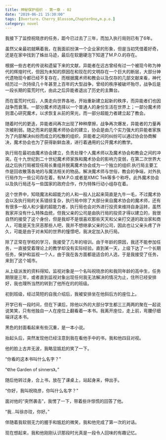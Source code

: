 ```yaml
---
title: 神秘保护组织 - 第一章 - 02
date: "2019-06-21 15:30:00"
tags: [Overture，Cherry_Blossom,ChapterOne,m.p.o.]
category: novel
---
```

我接下了监控祝晓彦的任务，距今已过去了三年，而加入执行局则已有了6年。

虽然父亲最初就瞒着我，在我面前扮演一个企业家的形象，但是当初凭借着好奇，还是在家中找到了蛛丝马迹，最后在软磨硬泡下知道了M.P.O.的存在。

<!-- more -->

根据一些古老的传说和遗留下来的文献，异能者在远古曾经有过一个被现今称为神代的辉煌时代，但因为未知的原因在和现在的文明存在一个巨大的断层，大部分神代遗物现今都已经不复存在，而根据魔术师和教会以及仅存的几部文献来看，神代经历过一次持续几十年甚至上百年的大型战争，曾经的秩序被破坏殆尽，战争后是一段长期的蛮荒时代，由此之后异能者退出了历史的主舞台。

而在蛮荒时代后，人类走向世界各地，开始重新建立起新的秩序，而异能者们也因战争而衰落。一部分魔术师选择以一个普通人的身份生活在世界上；一部分魔术师则潜心研究魔术，以求恢复从前的荣光，而一部分超能力者建立起了教会。

随着时代的更迭，异能者间再次出现了种种摩擦，战争再次爆发，异能者的力量再次被削弱。随之而来的是魔术师协会的建立，协会是由几个实力强大的异能者家族为了内部解决纠纷而成立的松散的组织，异能者之间的纠纷可以通过协会协商解决，魔术协会也为了获得新鲜血液，进行着通用的公开魔术的教学。

执行局在最初由魔术协会建立，负责处理个人魔术师以及魔术协会和教会之间的冲突。在十九世纪到二十世纪魔术师家族和魔术协会的影响力变弱，在第二次世界大战之后执行局被现任局长重组并脱离魔术协会成为一个独立的组织.执行局主要工作是回收散落各地的与魔法相关的物品，解决魔术师与世俗，教会的争端，对外执行局作为一些公司存在着，有M.P.O.或者是XMIC Tek等多个称呼。此外魔术协会以及执行局还与一些国家的政府合作，作为特殊行动小组存在着。

这个世界中，知晓魔法和超能力的人和一般人比起来简直是九牛一毛，不过魔术协会以及执行局的关系错综复杂，执行局中除了大部分来自魔术协会的魔术师，还有有很多一般人和少量的超能力者，执行局也会对外进行投资来维持自身运转，虽然我家并没有什么特殊血统，但我父亲的公司是由执行局的投资才得以建立的，我很自然的接受了这个身份，但是我却不是很喜欢那些天天和父亲打交道的政治家和商人，可能是天生厌恶那些人吧，我并不想继承父亲的公司，因此也让父亲头疼了许久，可能是由于对未知的世界的憧憬吧，我决定加入执行局。

除了正常在学校的学习，我接受了几年的培训。由于年龄的原因，我还不能参加任务，一直接受着理论上的教学却没有实际经验。直到某一天，上级下达了一个长期任务，保护和监视一个人，由于我在各方面都是适合的人选，于是我接受了任务，来到了这个城市。

从上级派发的资料得知，监视对象是一个名叫祝晓彦的和我同年龄的高中生，任务期限是三年，或者直到监视对象出现任何我无法解决的情况为止，住所已经安排好，我也理所当然的转到了他所在的的班级。

初到班级，经过简短的自我介绍后，我被安排坐在他斜后方的座位上。

开学已有一段时间，但在下课后，除他以外的大部分学生都三三两两的聚在一起说说笑笑，只有他独自一人在座位上翻看着一本书。我离开座位，走上前，弯腰仔细端详这本书。

黑色的封面看起来有些沉重，是一本小说。

抬起头后，突然发现他已经注意到我在看他手中的书，我和他四目对视。

他的脸上古井无波，我略显尴尬的笑了一下。

“你看的这本书叫什么名字？”

“《the Garden of sinners》。”

随后他转过身，合上书，放在了课桌上，站起身来，伸出手。

“你好，我叫祝晓彦，你叫什么名字？”

面对他的“突然袭击”，我愣了一下，带着些许惊慌的回答了他。

“我…叫徐亦玟，你好。”

伴随着我软弱无力的握手和尴尬的微笑，我和他完成了第一次的对话。

现在想起来，我和他刚刚认识那段时光真是一段令人回味的有趣记忆。

